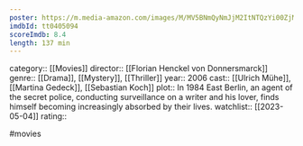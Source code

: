 ```yaml
---
poster: https://m.media-amazon.com/images/M/MV5BNmQyNmJjM2ItNTQzYi00ZjMxLWFjMDYtZjUyN2YwZDk5YWQ2XkEyXkFqcGdeQXVyMjUzOTY1NTc@._V1_SX300.jpg
imdbId: tt0405094
scoreImdb: 8.4
length: 137 min
---
```


category:: [[Movies]]
director:: [[Florian Henckel von Donnersmarck]]
genre:: [[Drama]], [[Mystery]], [[Thriller]]
year:: 2006
cast:: [[Ulrich Mühe]], [[Martina Gedeck]], [[Sebastian Koch]]
plot:: In 1984 East Berlin, an agent of the secret police, conducting surveillance on a writer and his lover, finds himself becoming increasingly absorbed by their lives.
watchlist:: [[2023-05-04]]
rating::

#movies 

